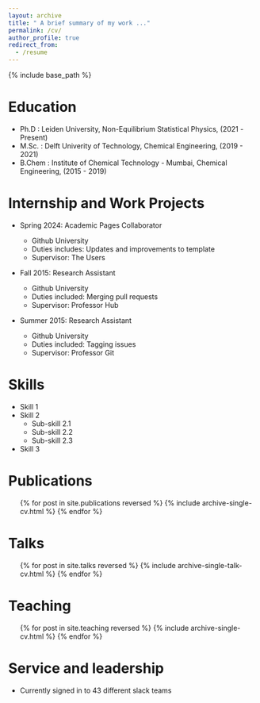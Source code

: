 ```yaml
---
layout: archive
title: " A brief summary of my work ..."
permalink: /cv/
author_profile: true
redirect_from:
  - /resume
---
```


{% include base_path %}




Education
======
* Ph.D   : Leiden University, Non-Equilibrium Statistical Physics,  (2021 -Present)
* M.Sc.  : Delft Univerity of Technology,  Chemical Engineering, (2019 - 2021)
* B.Chem : Institute of Chemical Technology - Mumbai, Chemical Engineering, (2015 - 2019)

Internship and Work Projects 
======
* Spring 2024: Academic Pages Collaborator
  * Github University
  * Duties includes: Updates and improvements to template
  * Supervisor: The Users

* Fall 2015: Research Assistant
  * Github University
  * Duties included: Merging pull requests
  * Supervisor: Professor Hub

* Summer 2015: Research Assistant
  * Github University
  * Duties included: Tagging issues
  * Supervisor: Professor Git
  
Skills
======
* Skill 1
* Skill 2
  * Sub-skill 2.1
  * Sub-skill 2.2
  * Sub-skill 2.3
* Skill 3

Publications
======
  <ul>{% for post in site.publications reversed %}
    {% include archive-single-cv.html %}
  {% endfor %}</ul>
  
Talks
======
  <ul>{% for post in site.talks reversed %}
    {% include archive-single-talk-cv.html  %}
  {% endfor %}</ul>
  
Teaching
======
  <ul>{% for post in site.teaching reversed %}
    {% include archive-single-cv.html %}
  {% endfor %}</ul>
  
Service and leadership
======
* Currently signed in to 43 different slack teams
